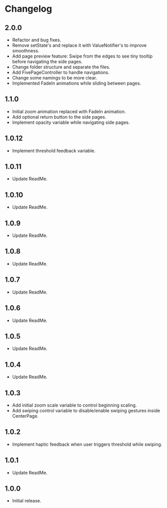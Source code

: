 # Changelog

## 2.0.0

* Refactor and bug fixes.
* Remove setState's and replace it with ValueNotifier's to improve smoothness.
* Add page preview feature: Swipe from the edges to see tiny tooltip before navigating the side pages.
* Change folder structure and separate the files.
* Add FivePageController to handle navigations.
* Change some namings to be more clear.
* Implemented FadeIn animations while sliding between pages.

## 1.1.0

* Initial zoom animation replaced with FadeIn animation.
* Add optional return button to the side pages.
* Implement opacity variable while navigating side pages.

## 1.0.12

* Implement threshold feedback variable.

## 1.0.11

* Update ReadMe.

## 1.0.10

* Update ReadMe.

## 1.0.9

* Update ReadMe.

## 1.0.8

* Update ReadMe.

## 1.0.7

* Update ReadMe.

## 1.0.6

* Update ReadMe.

## 1.0.5

* Update ReadMe.

## 1.0.4

* Update ReadMe.

## 1.0.3

* Add initial zoom scale variable to control beginning scaling.
* Add swiping control variable to disable/enable swiping gestures inside CenterPage.

## 1.0.2

* Implement haptic feedback when user triggers threshold while swiping.

## 1.0.1

* Update ReadMe.

## 1.0.0

* Initial release.
